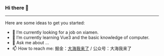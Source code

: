 ### Hi there 👋

----

Here are some ideas to get you started:

- 🤔  I’m currently looking for a job on xiamen.
- 🌱 I’m currently learning Vue3 and the basic knowledge of computer.
- 💬 Ask me about ...
- 📫 How to reach me:  掘金：[大海我来了](https://juejin.cn/user/3685218705745230) / 公众号：大海我来了
